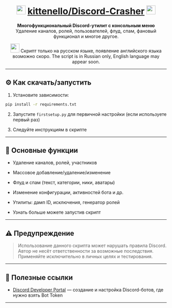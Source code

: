 <div align="center">

# <img src="https://cdn-icons-png.flaticon.com/128/5968/5968756.png" height=28 /> <a href="https://github.com/kittenello/">kittenello</a><a href="https://github.com/kittenello/Discord-Crasher">/Discord-Crasher</a> <img src="https://cdn-icons-png.flaticon.com/128/2111/2111370.png" height=28 />

**Многофункциональный Discord-утилит с консольным меню**  
Удаление каналов, ролей, пользователей, флуд, спам, фановый функционал и многое другое.

<img src="https://cdn-icons-png.flaticon.com/128/330/330437.png" height="28"/> Скрипт только на русском языке, появление английского языка возможно скоро. The script is in Russian only, English language may appear soon.

</div>

---

## ⚙️ Как скачать/запустить

1. Установите зависимости:

```bash
pip install -r requirements.txt
```

2. Запустите `firstsetup.py` для первичной настройки (если используете первый раз)

3. Следуйте инструкциям в скрипте

---

## 🧩 Основные функции

- Удаление каналов, ролей, участников
- Массовое добавление/удаление/изменение
- Флуд и спам (текст, категории, ники, аватары)
- Изменение конфигурации, активностей бота и др.
- Утилиты: дамп ID, исключения, генератор ролей

- Узнать больше можете запустив скрипт
---

## ⚠️ Предупреждение

> Использование данного скрипта может нарушать правила Discord.  
> Автор не несёт ответственности за возможные последствия.  
> Применяйте исключительно в личных целях и тестирования.

---

## 🔗 Полезные ссылки

- [Discord Developer Portal](https://discord.com/developers/applications) — создание и настройка Discord-ботов, где нужно взять Bot Token
---
